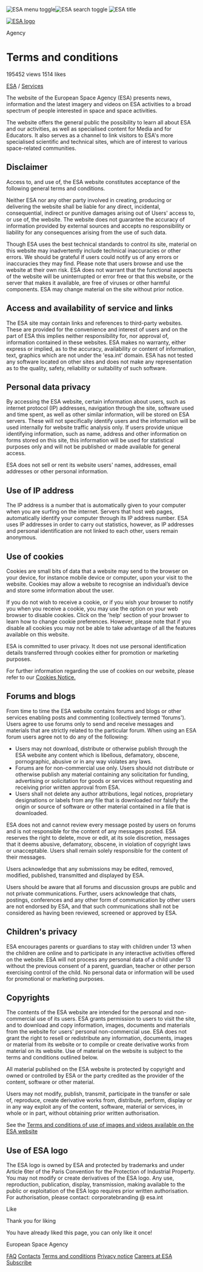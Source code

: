  ![ESA menu toggle](/extension/pillars/design/pillars/images/ESA_Menu.svg)![ESA search toggle](/extension/pillars/design/pillars/images/ESA_Search.svg) ![ESA title](/extension/pillars/design/pillars/images/ESA_Title.svg)

[![ESA logo](/extension/pillars/design/pillars/images/ESA_Logo.svg)](https://www.esa.int/)

Agency

Terms and conditions
====================

195452 views 1514 likes

[ESA](https://www.esa.int/) / [Services](https://www.esa.int/Services)

The website of the European Space Agency (ESA) presents news, information and the latest imagery and videos on ESA activities to a broad spectrum of people interested in space and space activities.

The website offers the general public the possibility to learn all about ESA and our activities, as well as specialised content for Media and for Educators. It also serves as a channel to link visitors to ESA's more specialised scientific and technical sites, which are of interest to various space-related communities.

Disclaimer
----------

Access to, and use of, the ESA website constitutes acceptance of the following general terms and conditions.

Neither ESA nor any other party involved in creating, producing or delivering the website shall be liable for any direct, incidental, consequential, indirect or punitive damages arising out of Users' access to, or use of, the website. The website does not guarantee the accuracy of information provided by external sources and accepts no responsibility or liability for any consequences arising from the use of such data.

Though ESA uses the best technical standards to control its site, material on this website may inadvertently include technical inaccuracies or other errors. We should be grateful if users could notify us of any errors or inaccuracies they may find. Please note that users browse and use the website at their own risk. ESA does not warrant that the functional aspects of the website will be uninterrupted or error free or that this website, or the server that makes it available, are free of viruses or other harmful components. ESA may change material on the site without prior notice.

Access and availability of service and links
--------------------------------------------

The ESA site may contain links and references to third-party websites. These are provided for the convenience and interest of users and on the part of ESA this implies neither responsibility for, nor approval of, information contained in these websites. ESA makes no warranty, either express or implied, as to the accuracy, availability or content of information, text, graphics which are not under the 'esa.int' domain. ESA has not tested any software located on other sites and does not make any representation as to the quality, safety, reliability or suitability of such software. 

Personal data privacy
---------------------

By accessing the ESA website, certain information about users, such as internet protocol (IP) addresses, navigation through the site, software used and time spent, as well as other similar information, will be stored on ESA servers. These will not specifically identify users and the information will be used internally for website traffic analysis only. If users provide unique identifying information, such as name, address and other information on forms stored on this site, this information will be used for statistical purposes only and will not be published or made available for general access.

ESA does not sell or rent its website users' names, addresses, email addresses or other personal information.

Use of IP address
-----------------

The IP address is a number that is automatically given to your computer when you are surfing on the internet. Servers that host web pages, automatically identify your computer through its IP address number. ESA uses IP addresses in order to carry out statistics, however, as IP addresses and personal identification are not linked to each other, users remain anonymous. 

Use of cookies
--------------

Cookies are small bits of data that a website may send to the browser on your device, for instance mobile device or computer, upon your visit to the website. Cookies may allow a website to recognise an individual’s device and store some information about the user.

If you do not wish to receive a cookie, or if you wish your browser to notify you when you receive a cookie, you may use the option on your web browser to disable cookies. Click on the 'help' section of your browser to learn how to change cookie preferences. However, please note that if you disable all cookies you may not be able to take advantage of all the features available on this website.

ESA is committed to user privacy. It does not use personal identification details transferred through cookies either for promotion or marketing purposes.

For further information regarding the use of cookies on our website, please refer to our [Cookies Notice.](https://www.esa.int/Services/Cookies_notice)

Forums and blogs
----------------

From time to time the ESA website contains forums and blogs or other services enabling posts and commenting (collectively termed 'forums'). Users agree to use forums only to send and receive messages and materials that are strictly related to the particular forum. When using an ESA forum users agree not to do any of the following: 

* Users may not download, distribute or otherwise publish through the ESA website any content which is libellous, defamatory, obscene, pornographic, abusive or in any way violates any laws.
* Forums are for non-commercial use only. Users should not distribute or otherwise publish any material containing any solicitation for funding, advertising or solicitation for goods or services without requesting and receiving prior written approval from ESA.
* Users shall not delete any author attributions, legal notices, proprietary designations or labels from any file that is downloaded nor falsify the origin or source of software or other material contained in a file that is downloaded. 

ESA does not and cannot review every message posted by users on forums and is not responsible for the content of any messages posted. ESA reserves the right to delete, move or edit, at its sole discretion, messages that it deems abusive, defamatory, obscene, in violation of copyright laws or unacceptable. Users shall remain solely responsible for the content of their messages.

Users acknowledge that any submissions may be edited, removed, modified, published, transmitted and displayed by ESA.

Users should be aware that all forums and discussion groups are public and not private communications. Further, users acknowledge that chats, postings, conferences and any other form of communication by other users are not endorsed by ESA, and that such communications shall not be considered as having been reviewed, screened or approved by ESA.

Children's privacy
------------------

ESA encourages parents or guardians to stay with children under 13 when the children are online and to participate in any interactive activities offered on the website. ESA will not process any personal data of a child under 13 without the previous consent of a parent, guardian, teacher or other person exercising control of the child. No personal data or information will be used for promotional or marketing purposes.

Copyrights
----------

The contents of the ESA website are intended for the personal and non-commercial use of its users. ESA grants permission to users to visit the site, and to download and copy information, images, documents and materials from the website for users' personal non-commercial use. ESA does not grant the right to resell or redistribute any information, documents, images or material from its website or to compile or create derivative works from material on its website. Use of material on the website is subject to the terms and conditions outlined below.

All material published on the ESA website is protected by copyright and owned or controlled by ESA or the party credited as the provider of the content, software or other material.

Users may not modify, publish, transmit, participate in the transfer or sale of, reproduce, create derivative works from, distribute, perform, display or in any way exploit any of the content, software, material or services, in whole or in part, without obtaining prior written authorisation.

See the [Terms and conditions of use of images and videos available on the ESA website](https://www.esa.int/ESA_Multimedia/Terms_and_conditions_of_use_of_images_and_videos_available_on_the_esa_website)

Use of ESA logo
---------------

The ESA logo is owned by ESA and protected by trademarks and under Article 6ter of the Paris Convention for the Protection of Industrial Property. You may not modify or create derivatives of the ESA logo. Any use, reproduction, publication, display, transmission, making available to the public or exploitation of the ESA logo requires prior written authorisation. For authorisation, please contact: corporatebranding @ esa.int

Like

Thank you for liking

You have already liked this page, you can only like it once!

[](https://www.addtoany.com/share)

European Space Agency

[FAQ](https://www.esa.int/Services/Frequently_asked_questions) [Contacts](https://www.esa.int/Services/Contacts) [Terms and conditions](https://www.esa.int/Services/Terms_and_conditions) [Privacy notice](https://www.esa.int/Services/Privacy_notice) [Careers at ESA](https://www.esa.int/About_Us/Careers_at_ESA) [Subscribe](https://www.esa.int/Services/Email_updates)

[](https://www.youtube.com/user/ESA)[](https://twitter.com/esa)[](https://www.facebook.com/EuropeanSpaceAgency)[](https://www.instagram.com/europeanspaceagency/)[](https://www.linkedin.com/company/european-space-agency/)[](https://www.pinterest.com/EuropeanSpaceAgency/)